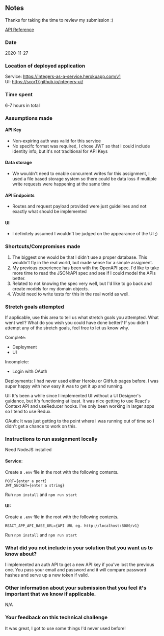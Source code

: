 ## Notes

Thanks for taking the time to review my submission :)

[API Reference](https://github.com/scor17/integers-as-a-service/blob/main/DOCUMENTATION.md)

### Date

2020-11-27

### Location of deployed application

Service: https://integers-as-a-service.herokuapp.com/v1  
UI: https://scor17.github.io/integers-ui/

### Time spent

6-7 hours in total

### Assumptions made

#### API Key
* Non-expiring auth was valid for this service
* No specifc format was required, I chose JWT so that I could include identity info, but it's not traditional for API Keys

#### Data storage
* We wouldn't need to enable concurrent writes for this assignment, I used a file based storage system so there could be data loss if multiple write requests were happening at the same time

#### API Endpoints
* Routes and request payload provided were just guidelines and not exactly what should be implemented

#### UI
* I definitely assumed I wouldn't be judged on the appearance of the UI ;)

### Shortcuts/Compromises made
1. The biggest one would be that I didn't use a proper database. This wouldn't fly in the real world, but made sense for a simple assigment.
2. My previous experience has been with the OpenAPI spec. I'd like to take more time to read the JSON:API spec and see if I could model the APIs better.
3. Related to not knowing the spec very well, but I'd like to go back and create models for my domain objects.
4. Would need to write tests for this in the real world as well.

### Stretch goals attempted
If applicable, use this area to tell us what stretch goals you attempted. What went well? What do you wish you
could have done better? If you didn't attempt any of the stretch goals, feel free to let us know why.

Complete:
* Deployment
* UI

Incomplete:
* Login with OAuth

Deployments: I had never used either Heroku or GitHub pages before. I was super happy with how easy it was to get it up and running.

UI: It's been a while since I implemented UI without a UI Designer's guidance, but it's functioning at least. It was nice getting to use React's Context API and useReducer hooks. I've only been working in larger apps so I tend to use Redux.

OAuth: It was just getting to the point where I was running out of time so I didn't get a chance to work on this.

### Instructions to run assignment locally

Need NodeJS installed  

#### Service:

Create a `.env` file in the root with the following contents.
```
PORT={enter a port}
JWT_SECRET={enter a string}
```
Run `npm install` and `npm run start`

#### UI:

Create a `.env` file in the root with the following contents.
```
REACT_APP_API_BASE_URL={API URL eg. http://localhost:8080/v1}
```
Run `npm install` and `npm run start`

### What did you not include in your solution that you want us to know about?
I implemented an auth API to get a new API key if you've lost the previous one. You pass your email and password and it will compare password hashes and serve up a new token if valid.

### Other information about your submission that you feel it's important that we know if applicable.
N/A

### Your feedback on this technical challenge

It was great, I got to use some things I'd never used before!